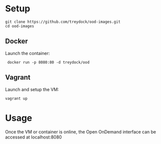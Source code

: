 # Setup

    git clone https://github.com/treydock/ood-images.git
    cd ood-images

## Docker

Launch the container:

     docker run -p 8080:80 -d treydock/ood

## Vagrant

Launch and setup the VM:

    vagrant up

# Usage

Once the VM or container is online, the Open OnDemand interface can be accessed at localhost:8080
